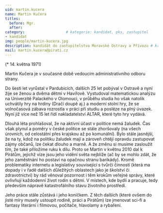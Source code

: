 ```yaml
---
uid: martin.kucera
name: Martin Kučera
titles:
  before: Mgr. 
  after: 
category:                 	# kategorie: kandidat, pks, zastupitel
- kandidat 
img: people/martin-kucera.jpg
description: kandidát do zastupitelstva Moravské Ostravy a Přívozu # kratký popis, max 160 znaků
mail: martin.kucera@pirati.cz
---
```

(* 14. května 1971)

Martin Kučera je v současné době vedoucím administrativního odboru strany.

Do šesti let vyrůstal v Pardubicích, dalších 25 let pobýval v Ostravě a nyní žije se ženou a dvěma dětmi v Havířově. Vystudoval matematickou analýzu na Univerzitě Palackého v Olomouci, v průběhu studia ho však natolik uchvátily hry na hrdiny (Dračí doupě aj.) a moderní stolní hry, že se volnočasová zábava rozrostla v práci při studiu a posléze na plný úvazek. Nyní již více než 15 let řídí nakladatelství ALTAR, které tyto hry vydává.

Dlouhá léta prohlašoval, že na aktivní účast v politice nemá žaludek. Čas však plynul a poměry v české politice se stále zhoršovaly (na všech úrovních, od celostátní přes krajskou až po komunální). Bylo stále jasnější, že na ty, kdož na politiku žaludek mají a zároveň chtějí opravdu zastupovat zájmy občanů, lze čekat dlouho a marně. A že změnu si musíme zasloužit tím, že také přiložíme ruku k dílu. Proto se Martin v květnu 2010 dal k Pirátům, jejichž vize jsou jeho vidění světa nejblíže (ač by se mohlo zdát, že jeho zaměstnání ho postaví na opačnou stranu barikády). Kromě problematiky internetu a legislativy související s tvůrčí činností (která ma dopady i v řadě dalších důležitých oblastech jako je školství či zdravotnictví) by rád věnoval pozornost i těm krokům veřejné správy, které ovlivňují každodenní život rodin s dětmi. V místech, kde bydlí a pracuje, tedy především nápravě katastrofálního stavu životního prostředí.

Jeho práce stále zůstává i jeho koníčkem. Z těch dalších (které ovšem do jisté míry musely ustoupit rodině, práci a Pirátům) lze jmenovat sci-fi a fantasy literární i filmovou, počítače, hlavolamy a rybaření. 

